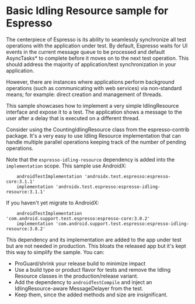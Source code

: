 # Basic Idling Resource sample for Espresso

The centerpiece of Espresso is its ability to seamlessly synchronize all test operations with the application under test. By default, Espresso waits for UI events in the current message queue to be processed and default AsyncTasks* to complete before it moves on to the next test operation. This should address the majority of application/test synchronization in your application.

However, there are instances where applications perform background operations (such as communicating with web services) via non-standard means; for example: direct creation and management of threads.

This sample showcases how to implement a very simple IdlingResource interface and expose it to a test. The application shows a message to the user after a delay that is executed on a different thread.

Consider using the CountingIdlingResource class from the espresso-contrib package. It's a very easy to use Idling Resource implementation that can handle multiple parallel operations keeping track of the number of pending operations.

Note that the `espresso-idling-resource` dependency is added into the `implementation` scope. This sample use AndroidX:

```
    androidTestImplementation 'androidx.test.espresso:espresso-core:3.1.1'
    implementation 'androidx.test.espresso:espresso-idling-resource:3.1.1'
```

If you haven't yet migrate to AndroidX:

```
	androidTestImplementation 'com.android.support.test.espresso:espresso-core:3.0.2'
	implementation 'com.android.support.test.espresso:espresso-idling-resource:3.0.2'
```


This dependency and its implementation are added to the app under test but are not needed in production. This bloats the released app but it's kept this way to simplify the sample. You can:
 * ProGuard/shrink your release build to minimize impact
 * Use a build type or product flavor for tests and remove the Idling Resource classes in the production/release variant.
 * Add the dependency to `androidTestCompile` and inject an IdlingResource-aware MessageDelayer from the test.
 * Keep them, since the added methods and size are insignificant.


